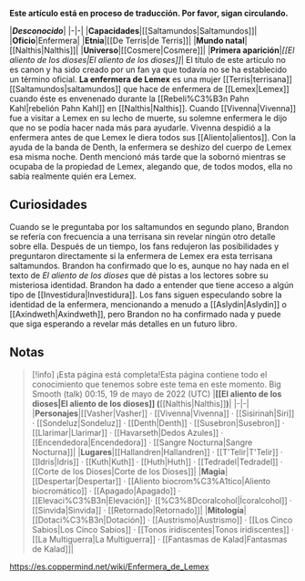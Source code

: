 **Este artículo está en proceso de traducción. Por favor, sigan circulando.**


|***Desconocido***|
|-|-|
|**Capacidades**|[[Saltamundos\|Saltamundos]]|
|**Oficio**|Enfermera|
|**Etnia**|[[De Terris\|de Terris]]|
|**Mundo natal**|[[Nalthis\|Nalthis]]|
|**Universo**|[[Cosmere\|Cosmere]]|
|**Primera aparición**|*[[El aliento de los dioses\|El aliento de los dioses]]*|
El título de este artículo no es canon y ha sido creado por un fan ya que todavía no se ha establecido un término oficial.
**La enfermera de Lemex** es una mujer [[Terris\|terrisana]] [[Saltamundos\|saltamundos]] que hace de enfermera de [[Lemex\|Lemex]] cuando éste es envenenado durante la [[Rebeli%C3%B3n Pahn Kahl\|rebelión Pahn Kahl]] en [[Nalthis\|Nalthis]].
Cuando [[Vivenna\|Vivenna]] fue a visitar a Lemex en su lecho de muerte, su solemne enfermera le dijo que no se podía hacer nada más para ayudarle. Vivenna despidió a la enfermera antes de que Lemex le diera todos sus [[Aliento\|alientos]]. Con la ayuda de la banda de Denth, la enfermera se deshizo del cuerpo de Lemex esa misma noche. Denth mencionó más tarde que la sobornó mientras se ocupaba de la propiedad de Lemex, alegando que, de todos modos, ella no sabía realmente quién era Lemex.

## Curiosidades
Cuando se le preguntaba por los saltamundos en segundo plano, Brandon se refería con frecuencia a una terrisana sin revelar ningún otro detalle sobre ella. Después de un tiempo, los fans redujeron las posibilidades y preguntaron directamente si la enfermera de Lemex era esta terrisana saltamundos. Brandon ha confirmado que lo es, aunque no hay nada en el texto de *El aliento de los dioses* que dé pistas a los lectores sobre su misteriosa identidad.
Brandon ha dado a entender que tiene acceso a algún tipo de [[Investidura\|Investidura]].
Los fans siguen especulando sobre la identidad de la enfermera, mencionando a menudo a [[Aslydin\|Aslydin]] o [[Axindweth\|Axindweth]], pero Brandon no ha confirmado nada y puede que siga esperando a revelar más detalles en un futuro libro.
## Notas

> [!info] ¡Esta página está completa!Esta página contiene todo el conocimiento que tenemos sobre este tema en este momento.
Big Smooth (talk) 00:15, 19 de mayo de 2022 (UTC)
|**[[El aliento de los dioses\|El aliento de los dioses]] (**[[Nalthis\|Nalthis]]**)**|
|-|-|
|**Personajes**|[[Vasher\|Vasher]] · [[Vivenna\|Vivenna]] · [[Sisirinah\|Siri]] · [[Sondeluz\|Sondeluz]] · [[Denth\|Denth]] · [[Susebron\|Susebron]] · [[Llarimar\|Llarimar]] · [[Havarseth\|Dedos Azules]] · [[Encendedora\|Encendedora]] · [[Sangre Nocturna\|Sangre Nocturna]]|
|**Lugares**|[[Hallandren\|Hallandren]] · [[T'Telir\|T'Telir]] · [[Idris\|Idris]] · [[Kuth\|Kuth]] · [[Huth\|Huth]] · [[Tedradel\|Tedradel]] · [[Corte de los Dioses\|Corte de los Dioses]]|
|**Magia**|[[Despertar\|Despertar]] · [[Aliento biocrom%C3%A1tico\|Aliento biocromático]] · [[Apagado\|Apagado]] · [[Elevaci%C3%B3n\|Elevación]]· [[%C3%8Dcoralcohol\|Ícoralcohol]] · [[Sinvida\|Sinvida]] · [[Retornado\|Retornado]]|
|**Mitología**|[[Dotaci%C3%B3n\|Dotación]] · [[Austrismo\|Austrismo]] · [[Los Cinco Sabios\|Los Cinco Sabios]] · [[Tonos iridiscentes\|Tonos iridiscentes]] · [[La Multiguerra\|La Multiguerra]] · [[Fantasmas de Kalad\|Fantasmas de Kalad]]|



https://es.coppermind.net/wiki/Enfermera_de_Lemex